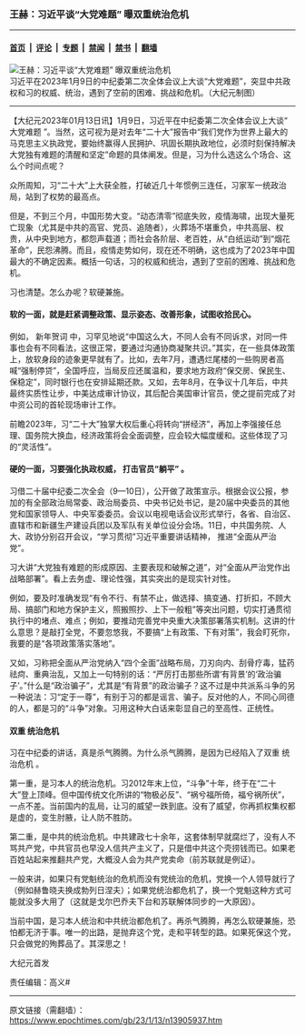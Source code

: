 ### 王赫：习近平谈“大党难题” 曝双重统治危机

---

#### [首页](../../../..?n13905937) &nbsp;|&nbsp; [评论](../../../../../epoch-comment?n13905937) &nbsp;|&nbsp; [专题](../../../../../epoch-special?n13905937) &nbsp;|&nbsp; [禁闻](../../../../../epoch-news?n13905937) &nbsp;|&nbsp; [禁书](../../../../../books?n13905937) &nbsp;|&nbsp; [翻墙](https://github.com/gfw-breaker/nogfw/blob/master/README.md?n13905937)


<div><img alt="王赫：习近平谈“大党难题” 曝双重统治危机" class="attachment-djy_600_400 size-djy_600_400 wp-post-image" src="https://i.epochtimes.com/assets/uploads/2023/01/id13905436-8ae070ef95da378b2d012cdbf7888742-600x400.jpg"/>
<div class="caption">
 习近平在2023年1月9日的中纪委第二次全体会议上大谈“大党难题”，突显中共政权和习的权威、统治，遇到了空前的困难、挑战和危机。（大纪元制图）
</div></div><hr/><div class="post_content" id="artbody" itemprop="articleBody">
 <!-- article content begin -->
 <p>
  【大纪元2023年01月13日讯】1月9日，习近平在中纪委第二次全体会议上大谈“
  <ok href="https://www.epochtimes.com/gb/tag/%E5%A4%A7%E5%85%9A%E9%9A%BE%E9%A2%98.html">
   大党难题
  </ok>
  ”。当然，这可视为是对去年“二十大”报告中“我们党作为世界上最大的马克思主义执政党，要始终赢得人民拥护、巩固长期执政地位，必须时刻保持解决大党独有难题的清醒和坚定”命题的具体阐发。但是，习为什么选这么个场合、这么个时间点呢？
 </p>
 <p>
  众所周知，习“二十大”上大获全胜，打破近几十年惯例三连任，习家军一统政治局，站到了权势的最高点。
 </p>
 <p>
  但是，不到三个月，中国形势大变。“动态清零”彻底失败，疫情海啸，出现大量死亡现象（尤其是中共的高官、党员、追随者），火葬场不堪重负，中共高层、权贵，从中央到地方，都怨声载道；而社会各阶层、老百姓，从“白纸运动”到“烟花革命”，民怨沸腾。而且，疫情走势如何，现在还不明确，这也成为了2023年中国最大的不确定因素。概括一句话，习的权威和统治，遇到了空前的困难、挑战和危机。
 </p>
 <p>
  习也清楚。怎么办呢？软硬兼施。
 </p>
 <h4>
  软的一面，就是赶紧调整政策、显示姿态、改善形象，试图收拾民心。
 </h4>
 <p>
  例如，
  <ok href="https://www.epochtimes.com/gb/tag/%E6%96%B0%E5%B9%B4%E8%B4%BA%E8%AF%8D.html">
   新年贺词
  </ok>
  中，习罕见地说“中国这么大，不同人会有不同诉求，对同一件事也会有不同看法，这很正常，要通过沟通协商凝聚共识。”其实，在一些具体政策上，放软身段的迹象更早就有了。比如，去年7月，遭遇烂尾楼的一些购房者高喊“强制停贷”，全国呼应，当局反应还属温和，要求地方政府“保交房、保民生、保稳定”，同时银行也在安排延期还款。又如，去年8月，在争议十几年后，中共最终实质性让步，中美达成审计协议，其后配合美国审计官员，使之提前完成了对中资公司的首轮现场审计工作。
 </p>
 <p>
  前瞻2023年，习“二十大”独掌大权后重心将转向“拼经济”，再加上李强接任总理、国务院大换血，经济政策将会全面调整，应会较大幅度缓和。这些体现了习的“灵活性”。
 </p>
 <h4>
  硬的一面，习要强化执政权威，
  <ok href="https://www.epochtimes.com/gb/tag/%E6%89%93%E5%87%BB%E5%AE%98%E5%91%98%E2%80%9C%E8%BA%BA%E5%B9%B3%E2%80%9D.html">
   打击官员“躺平”
  </ok>
  。
 </h4>
 <p>
  习借二十届中纪委二次全会（9—10日），公开做了政策宣示。根据会议公报，参加的有全部政治局常委、政治局委员、中央书记处书记，是20届中央委员的其他党和国家领导人、中央军委委员。会议以电视电话会议形式举行，各省、自治区、直辖市和新疆生产建设兵团以及军队有关单位设分会场。11日，中共国务院、人大、政协分别召开会议，“学习贯彻”习近平重要讲话精神， 推进“全面从严治党”。
 </p>
 <p>
  习大讲“大党独有难题的形成原因、主要表现和破解之道”，对“全面从严治党作出战略部署”。看上去务虚、理论性强，其实突出的是现实针对性。
 </p>
 <p>
  例如，要及时准确发现“有令不行、有禁不止，做选择、搞变通、打折扣，不顾大局、搞部门和地方保护主义，照搬照抄、上下一般粗”等突出问题，切实打通贯彻执行中的堵点、难点；例如，要推动完善党中央重大决策部署落实机制。这讲的什么意思？是敲打全党，不要忽悠我，不要搞“上有政策、下有对策”，我会盯死你，我要的是“各项政策落实落地”。
 </p>
 <p>
  又如，习称把全面从严治党纳入“四个全面”战略布局，刀刃向内、刮骨疗毒，猛药祛疴、重典治乱，又加上一句特别的话：“严厉打击那些所谓‘有背景’的‘政治骗子’。”什么是“政治骗子”，尤其是“有背景”的政治骗子？这不过是中共派系斗争的另一种说法：习“定于一尊”，有别于习的都是谣言、骗子。反对他的人，不同心同德的人，都是习的“斗争”对象。习用这种大白话来彰显自己的至高性、正统性。
 </p>
 <h4>
  双重
  <ok href="https://www.epochtimes.com/gb/tag/%E7%BB%9F%E6%B2%BB%E5%8D%B1%E6%9C%BA.html">
   统治危机
  </ok>
 </h4>
 <p>
  习在中纪委的讲话，真是杀气腾腾。为什么杀气腾腾，是因为已经陷入了双重
  <ok href="https://www.epochtimes.com/gb/tag/%E7%BB%9F%E6%B2%BB%E5%8D%B1%E6%9C%BA.html">
   统治危机
  </ok>
  。
 </p>
 <p>
  第一重，是习本人的统治危机。习2012年末上位，“斗争”十年，终于在“二十大”登上顶峰。但中国传统文化所讲的“物极必反”、“祸兮福所倚，福兮祸所伏”，一点不差。当前国内的乱局，让习的威望一跌到底。没有了威望，你再抓权集权都是虚的，变生肘腋，让人防不胜防。
 </p>
 <p>
  第二重，是中共的统治危机。中共建政七十余年，这套体制早就腐烂了，没有人不骂共产党，中共官员也早没人信共产主义了，只是借中共这个壳捞钱而已。如果老百姓站起来推翻共产党，大概没人会为共产党卖命（前苏联就是例证）。
 </p>
 <p>
  一般来讲，如果只有党魁统治的危机而没有党统治的危机，党换一个人领导就行了（例如赫鲁晓夫换成勃列日涅夫）；如果党统治都危机了，换一个党魁这种方式可能就没多大用了（这就是戈尔巴乔夫下台和苏联解体同步的一大原因）。
 </p>
 <p>
  当前中国，是习本人统治和中共统治都危机了。再杀气腾腾，再怎么软硬兼施，恐怕都无济于事。唯一的出路，是抛弃这个党，走和平转型的路。如果死保这个党，只会做党的殉葬品了。其深思之！
 </p>
 <p>
  大纪元首发
 </p>
 <p>
  责任编辑：高义#
 </p>
 <!-- article content end -->
 <div id="below_article_ad">
 </div>
</div>


---

原文链接（需翻墙）：https://www.epochtimes.com/gb/23/1/13/n13905937.htm